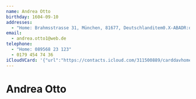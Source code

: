 ```yaml
---
name: Andrea Otto
birthday: 1604-09-10
addresses:
  - "Home: Brahmsstrasse 31, München, 81677, Deutschlanditem0.X-ABADR:de"
email:
  - andrea.otto1@web.de
telephone:
  - "Home: 089568 23 123"
  - 0179 454 74 36
iCloudVCard: '{"url":"https://contacts.icloud.com/311500889/carddavhome/card/NDQ0Ny0wN0UxMDYxNC0wMzk4LTEzMzYtRkYwMS0wMDc2MA==.vcf","etag":"\"kmfhcr2z\"","data":"BEGIN:VCARD\r\nVERSION:3.0\r\nFN:\r\nN:Otto;Andrea;;;\r\nUID:4447-07E10614-0398-1336-FF01-00760\r\nBDAY;VALUE=date:1604-09-10\r\nADR;TYPE=HOME:;;Brahmsstrasse 31;München;;81677;Deutschlanditem0.X-ABADR:de\r\n ;\r\nPRODID:-//Apple Inc.//Apple WebDAV Outlook Store 4.8.26//ENX-APPLE-OL-MAPPI\r\n NG-INFO:1\r\nREV:2025-04-03T22:14:03Z\r\nORG:;\r\nEMAIL:andrea.otto1@web.de\r\nTEL;TYPE=HOME:089568 23 123\r\nTEL;TYPE=CELL:0179 454 74 36\r\nitem0.X-ABADR:de\r\nEND:VCARD"}'
---
```

# Andrea Otto